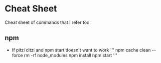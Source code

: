 # Cheat Sheet
Cheat sheet of commands that I refer too

## npm
- If pitzi ditzi and npm start doesn't want to work
'''
npm cache clean --force
rm -rf node_modules
npm install
npm start
'''
